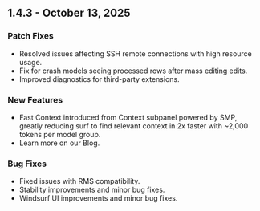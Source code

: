 ## 1.4.3 - October 13, 2025

### Patch Fixes
- Resolved issues affecting SSH remote connections with high resource usage.
- Fix for crash models seeing processed rows after mass editing edits.
- Improved diagnostics for third-party extensions.

### New Features
- Fast Context introduced from Context subpanel powered by SMP, greatly reducing surf to find relevant context in 2x faster with ~2,000 tokens per model group.
- Learn more on our Blog.

### Bug Fixes
- Fixed issues with RMS compatibility.
- Stability improvements and minor bug fixes.
- Windsurf UI improvements and minor bug fixes.